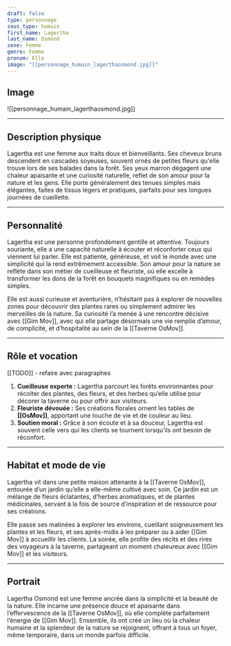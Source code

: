 ```yaml
---
draft: false
type: personnage
sous_type: humain
first_name: Lagertha
last_name: Osmond
sexe: Femme
genre: Femme
pronom: Elle
image: "[[personnage_humain_lagerthaosmond.jpg]]"
---
```


## Image
![[personnage_humain_lagerthaosmond.jpg]]

---

## Description physique

Lagertha est une femme aux traits doux et bienveillants. Ses cheveux bruns descendent en cascades soyeuses, souvent ornés de petites fleurs qu'elle trouve lors de ses balades dans la forêt. Ses yeux marron dégagent une chaleur apaisante et une curiosité naturelle, reflet de son amour pour la nature et les gens. Elle porte généralement des tenues simples mais élégantes, faites de tissus légers et pratiques, parfaits pour ses longues journées de cueillette.

---

## Personnalité

Lagertha est une personne profondément gentille et attentive. Toujours souriante, elle a une capacité naturelle à écouter et réconforter ceux qui viennent lui parler. Elle est patiente, généreuse, et voit le monde avec une simplicité qui la rend extrêmement accessible. Son amour pour la nature se reflète dans son métier de cueilleuse et fleuriste, où elle excelle à transformer les dons de la forêt en bouquets magnifiques ou en remèdes simples.

Elle est aussi curieuse et aventurière, n’hésitant pas à explorer de nouvelles zones pour découvrir des plantes rares ou simplement admirer les merveilles de la nature. Sa curiosité l’a menée à une rencontre décisive avec [[Gim Mov]], avec qui elle partage désormais une vie remplie d’amour, de complicité, et d’hospitalité au sein de la [[Taverne OsMov]].

---

## Rôle et vocation
[[TODO]] - refaire avec paragraphes
1. **Cueilleuse experte :** Lagertha parcourt les forêts environnantes pour récolter des plantes, des fleurs, et des herbes qu’elle utilise pour décorer la taverne ou pour offrir aux visiteurs.
2. **Fleuriste dévouée :** Ses créations florales ornent les tables de **[[OsMov]]**, apportant une touche de vie et de couleur au lieu.
3. **Soutien moral :** Grâce à son écoute et à sa douceur, Lagertha est souvent celle vers qui les clients se tournent lorsqu’ils ont besoin de réconfort.

---

## Habitat et mode de vie

Lagertha vit dans une petite maison attenante à la [[Taverne OsMov]], entourée d’un jardin qu’elle a elle-même cultivé avec soin. Ce jardin est un mélange de fleurs éclatantes, d’herbes aromatiques, et de plantes médicinales, servant à la fois de source d’inspiration et de ressource pour ses créations.

Elle passe ses matinées à explorer les environs, cueillant soigneusement les plantes et les fleurs, et ses après-midis à les préparer ou à aider [[Gim Mov]] à accueillir les clients. La soirée, elle profite des récits et des rires des voyageurs à la taverne, partageant un moment chaleureux avec [[Gim Mov]] et les visiteurs.

---

## Portrait

Lagertha Osmond est une femme ancrée dans la simplicité et la beauté de la nature. Elle incarne une présence douce et apaisante dans l’effervescence de la [[Taverne OsMov]], où elle complète parfaitement l’énergie de [[Gim Mov]]. Ensemble, ils ont créé un lieu où la chaleur humaine et la splendeur de la nature se rejoignent, offrant à tous un foyer, même temporaire, dans un monde parfois difficile.